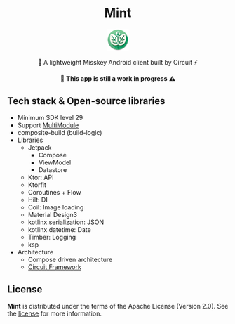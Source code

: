 <h1 align="center">Mint</h1>

<p align="center">
<img width="10%"  src="./assset/ic_main_icon.webp">
<p align="center">🌿 A lightweight Misskey Android client built by Circuit ⚡️</p>
<p align="center">🚧 <b>This app is still a work in progress</b> ⚠️</p>
</p>

## Tech stack & Open-source libraries

- Minimum SDK level 29
- Support [MultiModule](https://developer.android.com/topic/modularization)
- composite-build (build-logic)
- Libraries
    - Jetpack
        - Compose
        - ViewModel
        - Datastore
    - Ktor: API
    - Ktorfit
    - Coroutines + Flow
    - Hilt: DI
    - Coil: Image loading
    - Material Design3
    - kotlinx.serialization: JSON
    - kotlinx.datetime: Date
    - Timber: Logging
    - ksp
- Architecture
    - Compose driven architecture
    - [Circuit Framework](https://slackhq.github.io/circuit/)


## License
**Mint** is distributed under the terms of the Apache License (Version 2.0). See the [license](LICENSE) for more information.
